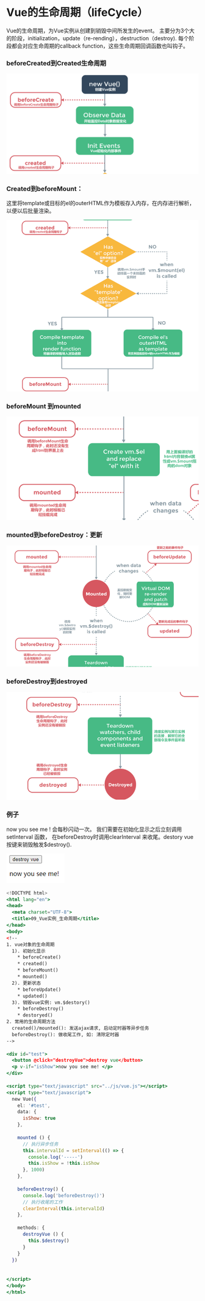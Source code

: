 # Vue的生命周期（lifeCycle）

Vue的生命周期，为Vue实例从创建到销毁中间所发生的event。 主要分为3个大的阶段，initialization，update（re-rending），destruction（destroy\). 每个阶段都会对应生命周期的callback function，这些生命周期回调函数也叫钩子。



### beforeCreated到Created生命周期

![](../.gitbook/assets/image%20%2821%29.png)

### Created到beforeMount： 

这里将template或目标的el的outerHTML作为模板存入内存，在内存进行解析，以便以后批量渲染。

![](../.gitbook/assets/image%20%2824%29.png)

### beforeMount 到mounted

![](../.gitbook/assets/image%20%2815%29.png)

### mounted到beforeDestroy：更新



![](../.gitbook/assets/image%20%2825%29.png)

### beforeDestroy到destroyed

![](../.gitbook/assets/image%20%2826%29.png)



### 例子

now you see me ! 会每秒闪动一次。 我们需要在初始化显示之后立刻调用setInterval 函数， 在beforeDestroy时调用clearInterval 来收尾。destory vue按键来销毁触发$destroy\(\). 

![](../.gitbook/assets/image%20%2814%29.png)

```jsx
<!DOCTYPE html>
<html lang="en">
<head>
  <meta charset="UTF-8">
  <title>09_Vue实例_生命周期</title>
</head>
<body>
<!--
1. vue对象的生命周期
  1). 初始化显示
    * beforeCreate()
    * created()
    * beforeMount()
    * mounted()
  2). 更新状态
    * beforeUpdate()
    * updated()
  3). 销毁vue实例: vm.$destory()
    * beforeDestroy()
    * destoryed()
2. 常用的生命周期方法
  created()/mounted(): 发送ajax请求, 启动定时器等异步任务
  beforeDestroy(): 做收尾工作, 如: 清除定时器
-->

<div id="test">
  <button @click="destroyVue">destroy vue</button>
  <p v-if="isShow">now you see me! </p>
</div>

<script type="text/javascript" src="../js/vue.js"></script>
<script type="text/javascript">
  new Vue({
    el: '#test',
    data: {
      isShow: true
    },

    mounted () {
      // 执行异步任务
      this.intervalId = setInterval(() => {
        console.log('-----')
        this.isShow = !this.isShow
      }, 1000)
    },

    beforeDestroy() {
      console.log('beforeDestroy()')
      // 执行收尾的工作
      clearInterval(this.intervalId)
    },

    methods: {
      destroyVue () {
        this.$destroy()
      }
    }
  })


</script>
</body>
</html>
```

